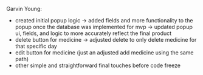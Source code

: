 Garvin Young:
- created initial popup logic -> added fields and more functionality to the popup once the database was implemented for mvp -> updated popup ui, fields, and logic to more accurately reflect the final product
- delete button for medicine -> adjusted delete to only delete medicine for that specific day
- edit button for medicine (just an adjusted add medicine using the same path)
- other simple and straightforward final touches before code freeze
